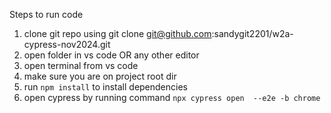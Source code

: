 Steps to run code 
1. clone git repo using git clone git@github.com:sandygit2201/w2a-cypress-nov2024.git
2. open folder in vs code OR any other editor 
3. open terminal from vs code 
4. make sure you are on project root dir
5. run `npm install` to install dependencies 
6. open cypress by running command `npx cypress open  --e2e -b chrome`
